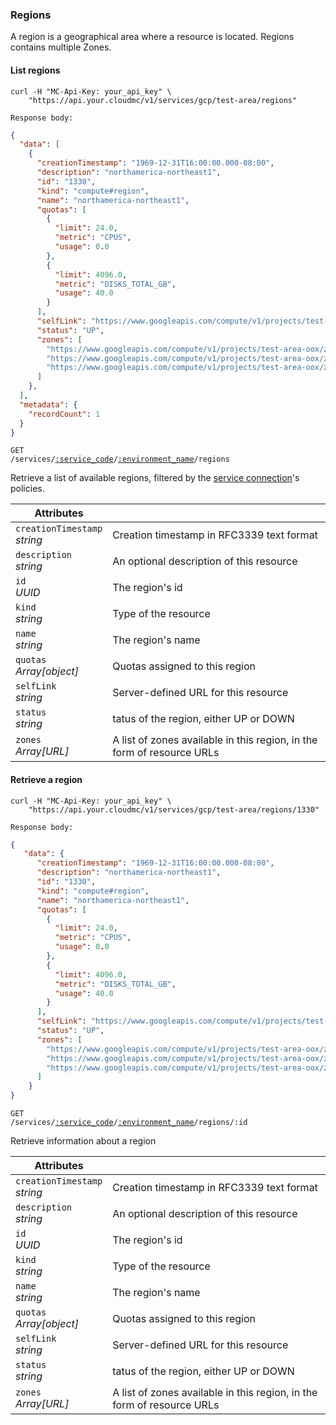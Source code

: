 ### Regions

A region is a geographical area where a resource is located. Regions contains multiple Zones.

<!-------------------- LIST REGIONS -------------------->

#### List regions

```shell
curl -H "MC-Api-Key: your_api_key" \
    "https://api.your.cloudmc/v1/services/gcp/test-area/regions"

Response body:
```
```json
{
  "data": [
    {
      "creationTimestamp": "1969-12-31T16:00:00.000-08:00",
      "description": "northamerica-northeast1",
      "id": "1330",
      "kind": "compute#region",
      "name": "northamerica-northeast1",
      "quotas": [
        {
          "limit": 24.0,
          "metric": "CPUS",
          "usage": 0.0
        },
        {
          "limit": 4096.0,
          "metric": "DISKS_TOTAL_GB",
          "usage": 40.0
        }
      ],
      "selfLink": "https://www.googleapis.com/compute/v1/projects/test-area-oox/regions/northamerica-northeast1",
      "status": "UP",
      "zones": [
        "https://www.googleapis.com/compute/v1/projects/test-area-oox/zones/northamerica-northeast1-a",
        "https://www.googleapis.com/compute/v1/projects/test-area-oox/zones/northamerica-northeast1-b",
        "https://www.googleapis.com/compute/v1/projects/test-area-oox/zones/northamerica-northeast1-c"
      ]
    },
  ],
  "metadata": {
    "recordCount": 1
  }
}
```

<code>GET /services/<a href="#administration-service-connections">:service_code</a>/<a href="#administration-environments">:environment_name</a>/regions</code>

Retrieve a list of available regions, filtered by the [service connection](#administration-service-connections)'s policies.

Attributes | &nbsp;
------- | -----------
`creationTimestamp`<br/>*string* | Creation timestamp in RFC3339 text format
`description`<br/>*string* | An optional description of this resource
`id`<br/>*UUID* | The region's id
`kind`<br/>*string* | Type of the resource
`name`<br/>*string* | The region's name
`quotas`<br/>*Array[object]* | Quotas assigned to this region
`selfLink`<br/>*string* | Server-defined URL for this resource
`status`<br/>*string* | tatus of the region, either UP or DOWN
`zones`<br/>*Array[URL]* | A list of zones available in this region, in the form of resource URLs

<!-------------------- RETRIEVE A REGION -------------------->

#### Retrieve a region

```shell
curl -H "MC-Api-Key: your_api_key" \
    "https://api.your.cloudmc/v1/services/gcp/test-area/regions/1330"

Response body:
```
```json
{
   "data": {
      "creationTimestamp": "1969-12-31T16:00:00.000-08:00",
      "description": "northamerica-northeast1",
      "id": "1330",
      "kind": "compute#region",
      "name": "northamerica-northeast1",
      "quotas": [
        {
          "limit": 24.0,
          "metric": "CPUS",
          "usage": 0.0
        },
        {
          "limit": 4096.0,
          "metric": "DISKS_TOTAL_GB",
          "usage": 40.0
        }
      ],
      "selfLink": "https://www.googleapis.com/compute/v1/projects/test-area-oox/regions/northamerica-northeast1",
      "status": "UP",
      "zones": [
        "https://www.googleapis.com/compute/v1/projects/test-area-oox/zones/northamerica-northeast1-a",
        "https://www.googleapis.com/compute/v1/projects/test-area-oox/zones/northamerica-northeast1-b",
        "https://www.googleapis.com/compute/v1/projects/test-area-oox/zones/northamerica-northeast1-c"
      ]
    }
}
```

<code>GET /services/<a href="#administration-service-connections">:service_code</a>/<a href="#administration-environments">:environment_name</a>/regions/:id</code>

Retrieve information about a region

Attributes | &nbsp;
------- | -----------
`creationTimestamp`<br/>*string* | Creation timestamp in RFC3339 text format
`description`<br/>*string* | An optional description of this resource
`id`<br/>*UUID* | The region's id
`kind`<br/>*string* | Type of the resource
`name`<br/>*string* | The region's name
`quotas`<br/>*Array[object]* | Quotas assigned to this region
`selfLink`<br/>*string* | Server-defined URL for this resource
`status`<br/>*string* | tatus of the region, either UP or DOWN
`zones`<br/>*Array[URL]* | A list of zones available in this region, in the form of resource URLs
